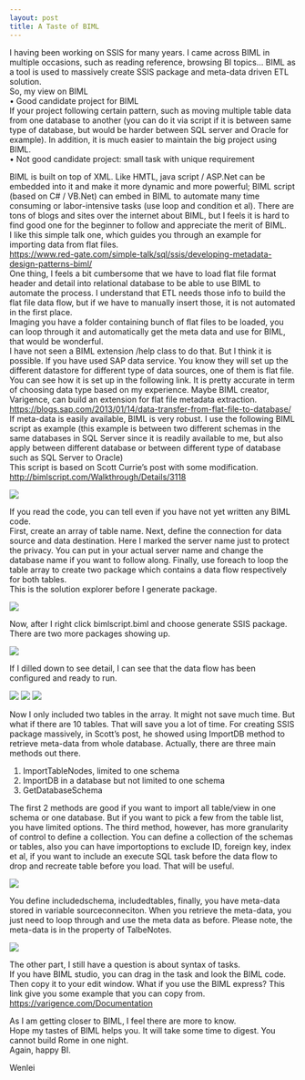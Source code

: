 ```yaml
---
layout: post
title: A Taste of BIML 
---
```


I having been working on SSIS for many years. I came across BIML in multiple occasions, such as reading reference, browsing BI topics…  BIML as a tool is used to massively create SSIS package and meta-data driven ETL solution.   
So, my view on BIML   
•	Good candidate project for BIML  
If your project following certain pattern, such as moving multiple table data from one database to another (you can do it via script if it is between same type of database, but  would be harder between SQL server and Oracle for example).  In addition, it is much easier to maintain the big project using BIML.   
•	Not good candidate project:  small task with unique requirement   

BIML is built on top of XML.  Like HMTL, java script / ASP.Net can be embedded into it and make it more dynamic and more powerful; BIML script (based on C# / VB.Net) can embed in BIML to automate many time consuming or labor-intensive tasks (use loop and condition et al). 
There are tons of blogs and sites over the internet about BIML, but I feels it is hard to find good one for the beginner to follow and appreciate the merit of BIML.   
I like this simple talk one, which guides you through an example for importing data from flat files.   
<https://www.red-gate.com/simple-talk/sql/ssis/developing-metadata-design-patterns-biml/>  
One thing, I feels a bit cumbersome that we have to load flat file format header and detail into relational database to be able to use BIML to automate the process.  I understand that ETL needs those info to build the flat file data flow, but if we have to manually insert those, it is not automated in the first place.   
Imaging you have a folder containing bunch of flat files to be loaded, you can loop through it and automatically get the meta data and use for BIML, that would be wonderful.   
I have not seen a BIML extension /help class to do that.  But I think it is possible.  If you have used SAP data service. You know they will set up the different datastore for different type of data sources, one of them is flat file. You can see how it is set up in the following link.  It is pretty accurate in term of choosing data type based on my experience. Maybe BIML creator, Varigence, can build an extension for flat file metadata extraction.  
<https://blogs.sap.com/2013/01/14/data-transfer-from-flat-file-to-database/>  
If meta-data is easily available, BIML is very robust. I use the following BIML script as example (this example is between two different schemas in the same databases in SQL Server since it is readily available to me, but also apply between different database or between different type of database such as SQL Server to Oracle)  
This script is based on Scott Currie’s post with some modification.  
<http://bimlscript.com/Walkthrough/Details/3118>  

<img src="/images/blog23/biml.PNG">  

If you read the code, you can tell even if you have not yet written any BIML code.   
First, create an array of table name. Next, define the connection for data source and data destination.  Here I marked the server name just to protect the privacy.  You can put in your actual server name and change the database name if you want to follow along.  Finally, use foreach to loop the table array to create two package which contains a data flow respectively for both tables.   
This is the solution explorer before I generate package.   

<img src="/images/blog23/solution_before_expansion.PNG">  

Now, after I right click bimlscript.biml and choose generate SSIS package. There are two more packages showing up.  

<img src="/images/blog23/solution_after_expansion.PNG">  

If I dilled down to see detail, I can see that the data flow has been configured and ready to run.    

<img src="/images/blog23/task.PNG">   

<img src="/images/blog23/task_detail.PNG">  

<img src="/images/blog23/task_detail2.png">   

Now I only included two tables in the array. It might not save much time. But what if there are 10 tables.  That will save you a lot of time.  For creating SSIS package massively, in Scott’s post, he showed using ImportDB method to retrieve meta-data from whole database. Actually, there are three main methods out there.   

1.	ImportTableNodes, limited to one schema   
2.	ImportDB   in a database but not limited to one schema  
3.	GetDatabaseSchema  

The first 2 methods are good if you want to import all table/view in one schema or one database. But if you want to pick a few from the table list, you have limited options. The third method, however, has more granularity of control to define a collection. You can define a collection of the schemas or tables, also you can have importoptions to exclude ID, foreign key, index et al, if you want to include an execute SQL task before the data flow to  drop and recreate table before you load. That will be useful.   

<img src="/images/blog23/use_method_get_metadata.PNG">  

You define includedschema, includedtables, finally, you have meta-data stored in variable sourceconneciton.  When you retrieve the meta-data, you just need to loop through and use the meta data as before. Please note, the meta-data is in the property of TalbeNotes.  

<img src="/images/blog23/use_method_get_metadata2.PNG">    

The other part, I still have a question is about syntax of tasks.   
If you have BIML studio, you can drag in the task and look the BIML code. Then copy it to your edit window. What if you use the BIML express? This link give you some example that you can copy from.  
<https://varigence.com/Documentation>    

As I am getting closer to BIML, I feel there are more to know.   
Hope my tastes of BIML helps you. It will take some time to digest.  You cannot build Rome in one night.  
Again, happy BI.  

Wenlei
